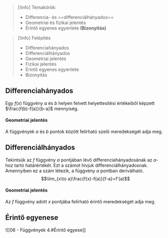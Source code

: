 > [!info] Témakörök:
> - Differencia- és ==differenciálhányados==
> - Geometriai és fizikai jelentés
> - Érintő egyenes egyenlete **(Bizonyítás)**

> [!info] Felépítés
> - Differenciahányados
> - Differenciálhányados
> - Geometriai jelentés
> - Fizikai jelentés
> - Érintő egyenes egyenlete
> - Bizonyítás

## Differenciahányados
Egy $f(x)$ függvény $a$ és $b$ helyen felvett helyettesítési értékeiből képzett $\frac{f(b)-f(a)}{b-a}$ mennyiség.
#### Geometriai jelentés
A függvények $a$ és $b$ pontok között felírható szelő meredekségét adja meg.
## Differenciálhányados
Tekintsük az $f$ függvény $a$ pontjában lévő differenciahányadosának az $a$-hoz tartó határértékét. Ezt a számot hívjuk differenciálhányadosnak. Amennyiben ez a szám létezik, a függvény $a$ pontban deriválható.
$$\lim_{x\to a}\frac{f(x)-f(a)}{f-a}=f'(a)$$
#### Geometriai jelentés
Az $f$ függvény adott $x$ pontjába felírható érintő meredekségét adja meg.
## Érintő egyenese
![[06 - Függvények 4.#Érintő egyese]]